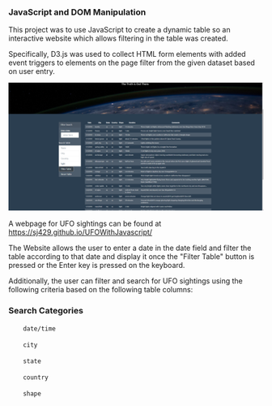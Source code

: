 

### JavaScript and DOM Manipulation

This project was to use JavaScript to create a dynamic table so an interactive website which allows filtering in the table was created.  

Specifically, D3.js was used to collect HTML form elements with added event triggers to elements on the page filter from the given dataset based on user entry. 



![](/static/images/Capture_level%202%20filtered%20by%20shape.PNG)




A webpage for UFO sightings can be found at https://sj429.github.io/UFOWithJavascript/



The Website allows the user to enter a date in the date field and filter the table according to that date and display it once the "Filter Table" button is pressed or the Enter key is pressed on the keyboard.

Additionally, the user can filter and search for UFO sightings using the following criteria based on the following table columns:

### Search Categories

        date/time

        city

        state

        country

        shape

